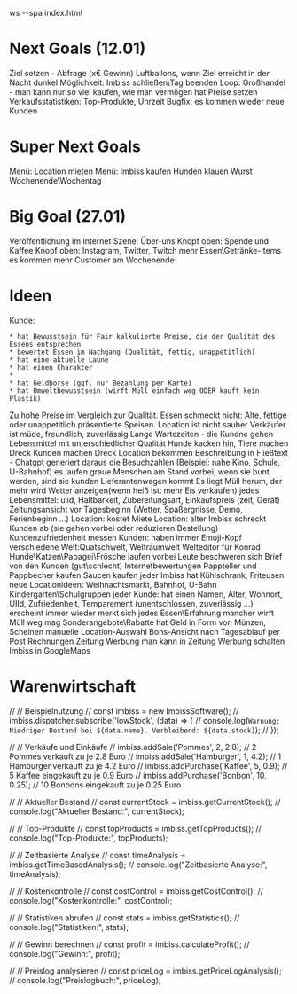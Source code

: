 ws --spa index.html

# Next Goals (12.01)

Ziel setzen - Abfrage (x€ Gewinn)
Luftballons, wenn Ziel erreicht
in der Nacht dunkel
Möglichkeit: Imbiss schließen\Tag beenden
Loop:
    Großhandel - man kann nur so viel kaufen, wie man vermögen hat
    Preise setzen
    Verkaufsstatistiken: Top-Produkte, Uhrzeit
    Bugfix: es kommen wieder neue Kunden

# Super Next Goals

Menü: Location mieten
Menü: Imbiss kaufen
Hunden klauen Wurst
Wochenende\Wochentag

# Big Goal (27.01)

Veröffentlichung im Internet
Szene: Über-uns
Knopf oben: Spende und Kaffee
Knopf oben: Instagram, Twitter, Twitch
mehr Essen\Getränke-Items
es kommen mehr Customer am Wochenende

# Ideen

Kunde:

    * hat Bewusstsein für Fair kalkulierte Preise, die der Qualität des Essens entsprechen
    * bewertet Essen im Nachgang (Qualität, fettig, unappetitlich)
    * hat eine aktuelle Laune
    * hat einen Charakter
    *
    * hat Geldbörse (ggf. nur Bezahlung per Karte)
    * hat Umweltbewusstsein (wirft Müll einfach weg ODER kauft kein Plastik)

Zu hohe Preise im Vergleich zur Qualität.
Essen schmeckt nicht: Alte, fettige oder unappetitlich präsentierte Speisen.
Location ist nicht sauber
Verkäufer ist müde, freundlich, zuverlässig
Lange Wartezeiten - die Kundne gehen
Lebensmittel mit unterschiedlicher Qualität
Hunde kacken hin, Tiere machen Dreck
Kunden machen Dreck
Location bekommen Beschreibung in Fließtext - Chatgpt generiert daraus die Besuchzahlen (Beispiel: nahe Kino, Schule, U-Bahnhof)
es laufen graue Menschen am Stand vorbei, wenn sie bunt werden, sind sie kunden
Lieferantenwagen kommt
Es liegt Müll herum, der mehr wird
Wetter anzeigen(wenn heiß ist: mehr Eis verkaufen)
jedes Lebensmittel: uiid, Haltbarkeit, Zubereitungsart, Einkaufspreis (zeit, Gerät)
Zeitungsansicht vor Tagesbeginn (Wetter, Spaßergnisse, Demo, Ferienbeginn ...)
Location: kostet Miete
Location: alter Imbiss schreckt Kunden ab (sie gehen vorbei oder reduzieren Bestellung)
Kundenzufriedenheit messen
Kunden: haben immer Emoji-Kopf
verschiedene Welt:Quatschwelt, Weltraumwelt
Welteditor für Konrad
Hunde\Katzen\Papagei\Frösche laufen vorbei
Leute beschweren sich
Brief von den Kunden (gut\schlecht)
Internetbewertungen
Pappteller und Pappbecher kaufen
Saucen kaufen
jeder Imbiss hat Kühlschrank, Friteusen
neue Locationideen: Weihnachtsmarkt, Bahnhof, U-Bahn
Kindergarten\Schulgruppen
jeder Kunde:
    hat einen Namen, Alter, Wohnort, UIId, Zufriedenheit, Temparement (unentschlossen, zuverlässig ...)
    erscheint immer wieder
    merkt sich jedes Essen\Erfahrung
    mancher wirft Müll weg
    mag Sonderangebote\Rabatte
    hat Geld in Form von Münzen, Scheinen
manuelle Location-Auswahl
Bons-Ansicht nach Tagesablauf
per Post
    Rechnungen
    Zeitung
    Werbung
man kann in Zeitung Werbung schalten
Imbiss in GoogleMaps

# Warenwirtschaft

//   // Beispielnutzung
//   const imbiss = new ImbissSoftware();
//   imbiss.dispatcher.subscribe('lowStock', (data) => {
//     console.log(`Warnung: Niedriger Bestand bei ${data.name}. Verbleibend: ${data.stock}`);
//   });
  
//   // Verkäufe und Einkäufe
//   imbiss.addSale('Pommes', 2, 2.8); // 2 Pommes verkauft zu je 2.8 Euro
//   imbiss.addSale('Hamburger', 1, 4.2); // 1 Hamburger verkauft zu je 4.2 Euro
//   imbiss.addPurchase('Kaffee', 5, 0.9); // 5 Kaffee eingekauft zu je 0.9 Euro
//   imbiss.addPurchase('Bonbon', 10, 0.25); // 10 Bonbons eingekauft zu je 0.25 Euro
  
//   // Aktueller Bestand
//   const currentStock = imbiss.getCurrentStock();
//   console.log("Aktueller Bestand:", currentStock);
  
//   // Top-Produkte
//   const topProducts = imbiss.getTopProducts();
//   console.log("Top-Produkte:", topProducts);
  
//   // Zeitbasierte Analyse
//   const timeAnalysis = imbiss.getTimeBasedAnalysis();
//   console.log("Zeitbasierte Analyse:", timeAnalysis);
  
//   // Kostenkontrolle
//   const costControl = imbiss.getCostControl();
//   console.log("Kostenkontrolle:", costControl);
  
//   // Statistiken abrufen
//   const stats = imbiss.getStatistics();
//   console.log("Statistiken:", stats);
  
//   // Gewinn berechnen
//   const profit = imbiss.calculateProfit();
//   console.log("Gewinn:", profit);
  
//   // Preislog analysieren
//   const priceLog = imbiss.getPriceLogAnalysis();
//   console.log("Preislogbuch:", priceLog);
  